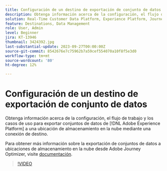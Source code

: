 ```yaml
---
title: Configuración de un destino de exportación de conjunto de datos
description: Obtenga información acerca de la configuración, el flujo de trabajo y los casos de uso para exportar conjuntos de datos de [!DNL Adobe Experience Platform] a una ubicación de almacenamiento en la nube mediante una conexión de destino.
solution: Real-Time Customer Data Platform, Experience Platform, Journey Optimizer
feature: Destinations, Data Management
role: User, Admin
level: Beginner
jira: KT-13946
thumbnail: 3424392.jpg
last-substantial-update: 2023-09-27T00:00:00Z
source-git-commit: 8542676e7c75962b7a59cef554070a10f8f5e3d0
workflow-type: tm+mt
source-wordcount: '80'
ht-degree: 12%

---
```


# Configuración de un destino de exportación de conjunto de datos

Obtenga información acerca de la configuración, el flujo de trabajo y los casos de uso para exportar conjuntos de datos de [!DNL Adobe Experience Platform] a una ubicación de almacenamiento en la nube mediante una conexión de destino.

Para obtener más información sobre la exportación de conjuntos de datos a ubicaciones de almacenamiento en la nube desde Adobe Journey Optimizer, visite [documentación](https://experienceleague.adobe.com/docs/journey-optimizer/using/data-management/datasets/export-datasets.html?lang=es).

>[!VIDEO](https://video.tv.adobe.com/v/3424392/?learn=on)
